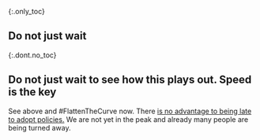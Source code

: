 {:.only_toc}
## Do not just wait

{:.dont.no_toc}
## Do not just wait to see how this plays out. Speed is the key

See above and \#FlattenTheCurve now. There [is no advantage to being late to adopt policies.](https://twitter.com/TomBossert/status/1236399377087959041) We are not yet in the peak and already many people are being turned away.
